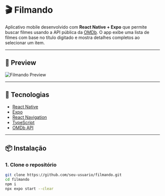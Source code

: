 # 🎬 Filmando

Aplicativo mobile desenvolvido com **React Native + Expo** que permite buscar filmes usando a API pública da [OMDb](https://www.omdbapi.com/). O app exibe uma lista de filmes com base no título digitado e mostra detalhes completos ao selecionar um item.

---

## 📸 Preview

![Filmando Preview](https://user-images.githubusercontent.com/seu-usuario/filmando-preview.gif)

---

## 🚀 Tecnologias

- [React Native](https://reactnative.dev/)
- [Expo](https://expo.dev/)
- [React Navigation](https://reactnavigation.org/)
- [TypeScript](https://www.typescriptlang.org/)
- [OMDb API](https://www.omdbapi.com/)

---

## 📦 Instalação

### 1. Clone o repositório

```bash
git clone https://github.com/seu-usuario/filmando.git
cd filmando
npm i
npx expo start --clear
